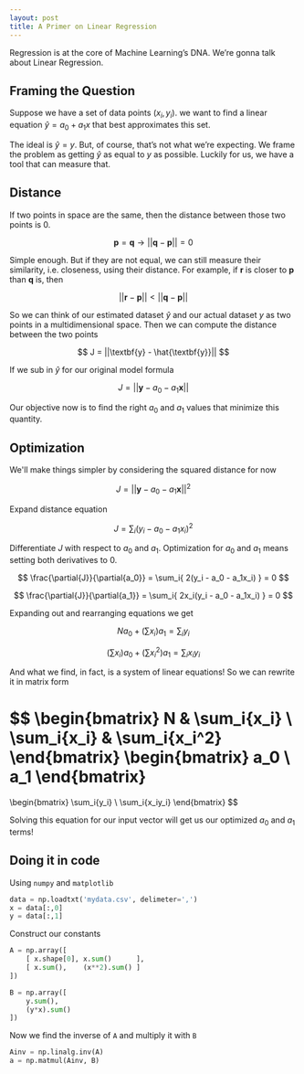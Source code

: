 ```yaml
---
layout: post
title: A Primer on Linear Regression
---
```


Regression is at the core of Machine Learning’s DNA. We’re gonna talk about Linear Regression.

## Framing the Question

Suppose we have a set of data points $(x_i, y_i)$. we want to find a linear equation $\hat{y} = a_0 + a_1 x$ that best approximates this set.

The ideal is $\hat{y} = y$. But, of course, that’s not what we’re expecting. We frame the problem as getting $\hat{y}$ as equal to $y$ as possible. Luckily for us, we have a tool that can measure that.

## Distance

If two points in space are the same, then the distance between those two points is 0.

$$
\textbf{p} = \textbf{q} \rightarrow ||\textbf{q} - \textbf{p}|| = 0
$$

Simple enough. But if they are not equal, we can still measure their similarity, i.e. closeness, using their distance.  For example, if $\textbf{r}$ is closer to $\textbf{p}$ than $\textbf{q}$ is, then

$$
||\textbf{r} - \textbf{p}|| < ||\textbf{q} - \textbf{p}||
$$

So we can think of our estimated dataset $\hat{y}$ and our actual dataset $y$ as two points in a multidimensional space. Then we can compute the distance between the two points

$$
J = ||\textbf{y} - \hat{\textbf{y}}||
$$

If we sub in $\hat{y}$ for our original model formula

$$
J = ||\textbf{y} - a_0 - a_1 \textbf{x}||
$$

Our objective now is to find the right $a_0$ and $a_1$ values that minimize this quantity.

## Optimization

We'll make things simpler by considering the squared distance for now

$$
J = ||\textbf{y} - a_0 - a_1 \textbf{x}||^2
$$

Expand distance equation

$$
J = \sum_i{ (y_i - a_0 - a_1x_i)^2 }
$$

Differentiate $J$ with respect to $a_0$ and $a_1$. Optimization for $a_0$ and $a_1$ means setting both derivatives to 0.

$$
\frac{\partial{J}}{\partial{a_0}} = \sum_i{ 2(y_i - a_0 - a_1x_i) } = 0
$$

$$
\frac{\partial{J}}{\partial{a_1}} = \sum_i{ 2x_i(y_i - a_0 - a_1x_i) } = 0
$$

Expanding out and rearranging equations we get

$$
Na_0 + (\sum{x_i})a_1 = \sum_i{y_i}
$$

$$
(\sum{x_i})a_0 + (\sum{x_i^2})a_1 = \sum_i{x_iy_i}
$$

And what we find, in fact, is a system of linear equations! So we can rewrite it in matrix form

$$
\begin{bmatrix}
N & \sum_i{x_i} \\
\sum_i{x_i} & \sum_i{x_i^2}
\end{bmatrix}
\begin{bmatrix}
a_0 \\
a_1
\end{bmatrix}
= 
\begin{bmatrix}
\sum_i{y_i} \\
\sum_i{x_iy_i}
\end{bmatrix}
$$

Solving this equation for our input vector will get us our optimized $a_0$ and $a_1$ terms!

## Doing it in code

Using `numpy` and `matplotlib`

```python
data = np.loadtxt('mydata.csv', delimeter=',')
x = data[:,0]
y = data[:,1]
```

Construct our constants

```python
A = np.array([
    [ x.shape[0], x.sum()      ],
    [ x.sum(),    (x**2).sum() ]
])

B = np.array([
    y.sum(),
    (y*x).sum()
])
```

Now we find the inverse of `A` and multiply it with `B`

```python
Ainv = np.linalg.inv(A)
a = np.matmul(Ainv, B)
```